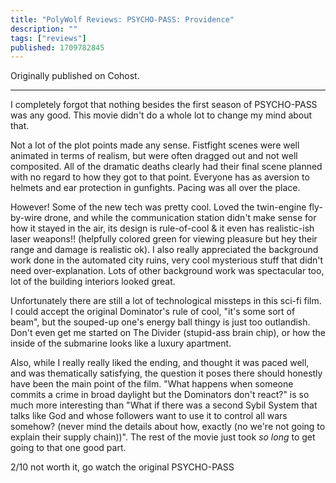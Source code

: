 ```yaml
---
title: "PolyWolf Reviews: PSYCHO-PASS: Providence"
description: ""
tags: ["reviews"]
published: 1709782845
---
```


Originally published on Cohost.

---

I completely forgot that nothing besides the first season of PSYCHO-PASS was any good. This movie didn't do a whole lot to change my mind about that.

Not a lot of the plot points made any sense. Fistfight scenes were well animated in terms of realism, but were often dragged out and not well composited. All of the dramatic deaths clearly had their final scene planned with no regard to how they got to that point. Everyone has as aversion to helmets and ear protection in gunfights. Pacing was all over the place.

However! Some of the new tech was pretty cool. Loved the twin-engine fly-by-wire drone, and while the communication station didn't make sense for how it stayed in the air, its design is rule-of-cool & it even has realistic-ish laser weapons!! (helpfully colored green for viewing pleasure but hey their range and damage is realistic ok). I also really appreciated the background work done in the automated city ruins, very cool mysterious stuff that didn't need over-explanation. Lots of other background work was spectacular too, lot of the building interiors looked great.

Unfortunately there are still a lot of technological missteps in this sci-fi film. I could accept the original Dominator's rule of cool, "it's some sort of beam", but the souped-up one's energy ball thingy is just too outlandish. Don't even get me started on The Divider (stupid-ass brain chip), or how the inside of the submarine looks like a luxury apartment.

Also, while I really really liked the ending, and thought it was paced well, and was thematically satisfying, the question it poses there should honestly have been the main point of the film. "What happens when someone commits a crime in broad daylight but the Dominators don't react?" is so much more interesting than "What if there was a second Sybil System that talks like God and whose followers want to use it to control all wars somehow? (never mind the details about how, exactly (no we're not going to explain their supply chain))". The rest of the movie just took _so long_ to get going to that one good part.

2/10 not worth it, go watch the original PSYCHO-PASS
